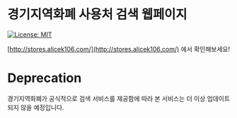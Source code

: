 # 경기지역화폐 사용처 검색 웹페이지
[![License: MIT](https://img.shields.io/badge/License-MIT-yellow.svg)](https://opensource.org/licenses/MIT)

[http://stores.alicek106.com/](http://stores.alicek106.com/) 에서 확인해보세요!

# Deprecation
경기지역화폐가 공식적으로 검색 서비스를 제공함에 따라 본 서비스는 더 이상 업데이트 되지 않을 예정입니다.
